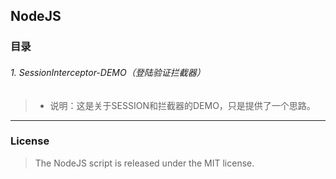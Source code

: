 ## NodeJS

### 目录

###### 1. SessionInterceptor-DEMO（登陆验证拦截器）
>- 说明：这是关于SESSION和拦截器的DEMO，只是提供了一个思路。


---
### License
> The NodeJS script is released under the MIT license.
